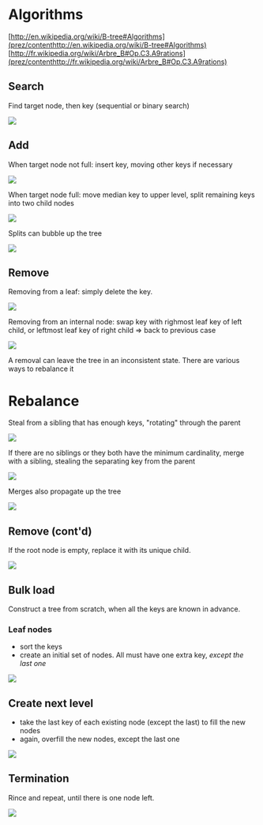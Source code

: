 # Algorithms
[http://en.wikipedia.org/wiki/B-tree#Algorithms](prez/contenthttp://en.wikipedia.org/wiki/B-tree#Algorithms)
[http://fr.wikipedia.org/wiki/Arbre_B#Op.C3.A9rations](prez/contenthttp://fr.wikipedia.org/wiki/Arbre_B#Op.C3.A9rations)

## Search
Find target node, then key (sequential or binary search)

![](prez/contentalgo_01_contains.jpg)

## Add
When target node not full: insert key, moving other keys if necessary

![](prez/contentalgo_02_add_when_room.jpg)

When target node full: move median key to upper level, split remaining keys into two child nodes

![](prez/contentalgo_03_add_with_split.jpg)

Splits can bubble up the tree

![](prez/contentalgo_04_propagate_splits.jpg)

## Remove
Removing from a leaf: simply delete the key.

![](prez/contentalgo_05_remove_from_leaf.jpg)

Removing from an internal node: swap key with righmost leaf key of left child, or leftmost leaf key of right child => back to previous case

![](prez/contentalgo_06_swap_rightmost_left_leaf.jpg)

A removal can leave the tree in an inconsistent state. There are various ways to rebalance it

# Rebalance
Steal from a sibling that has enough keys, "rotating" through the parent

![](prez/contentalgo_07_rebalance_borrow_sibling.jpg)

If there are no siblings or they both have the minimum cardinality, merge with a sibling, stealing the separating key from the parent

![](prez/contentalgo_08_rebalance_merge_parent_key.jpg)

Merges also propagate up the tree

![](prez/contentalgo_09_propagate_merges.jpg)

## Remove (cont'd)
If the root node is empty, replace it with its unique child.

![](prez/contentalgo_10_delete_empty_root.jpg)

## Bulk load
Construct a tree from scratch, when all the keys are known in advance.

### Leaf nodes
* sort the keys
* create an initial set of nodes. All must have one extra key, _except the last one_

![](prez/contentalgo_11_bulkload.jpg)

## Create next level
* take the last key of each existing node (except the last) to fill the new nodes
* again, overfill the new nodes, except the last one

![](prez/contentalgo_12_bulkload.png)

## Termination
Rince and repeat, until there is one node left.

![](prez/contentalgo_13_bulkload.png)

